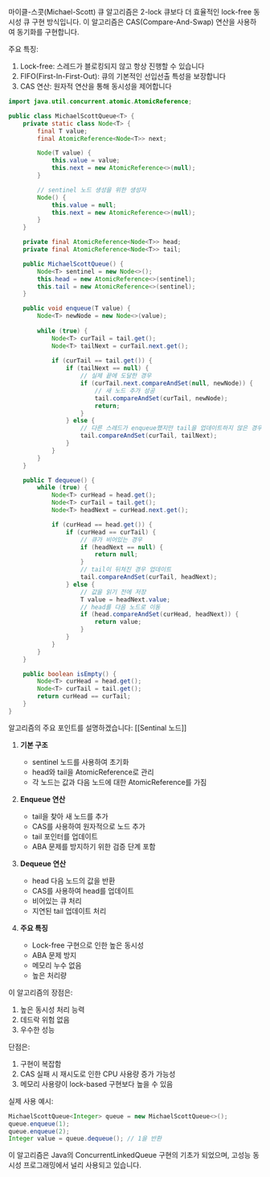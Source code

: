 마이클-스콧(Michael-Scott) 큐 알고리즘은 2-lock 큐보다 더 효율적인 lock-free 동시성 큐 구현 방식입니다. 이 알고리즘은 CAS(Compare-And-Swap) 연산을 사용하여 동기화를 구현합니다.

주요 특징:
1. Lock-free: 스레드가 블로킹되지 않고 항상 진행할 수 있습니다
2. FIFO(First-In-First-Out): 큐의 기본적인 선입선출 특성을 보장합니다
3. CAS 연산: 원자적 연산을 통해 동시성을 제어합니다

```java
import java.util.concurrent.atomic.AtomicReference;

public class MichaelScottQueue<T> {
    private static class Node<T> {
        final T value;
        final AtomicReference<Node<T>> next;

        Node(T value) {
            this.value = value;
            this.next = new AtomicReference<>(null);
        }

        // sentinel 노드 생성을 위한 생성자
        Node() {
            this.value = null;
            this.next = new AtomicReference<>(null);
        }
    }

    private final AtomicReference<Node<T>> head;
    private final AtomicReference<Node<T>> tail;

    public MichaelScottQueue() {
        Node<T> sentinel = new Node<>();
        this.head = new AtomicReference<>(sentinel);
        this.tail = new AtomicReference<>(sentinel);
    }

    public void enqueue(T value) {
        Node<T> newNode = new Node<>(value);
        
        while (true) {
            Node<T> curTail = tail.get();
            Node<T> tailNext = curTail.next.get();
            
            if (curTail == tail.get()) {
                if (tailNext == null) {
                    // 실제 끝에 도달한 경우
                    if (curTail.next.compareAndSet(null, newNode)) {
                        // 새 노드 추가 성공
                        tail.compareAndSet(curTail, newNode);
                        return;
                    }
                } else {
                    // 다른 스레드가 enqueue했지만 tail을 업데이트하지 않은 경우
                    tail.compareAndSet(curTail, tailNext);
                }
            }
        }
    }

    public T dequeue() {
        while (true) {
            Node<T> curHead = head.get();
            Node<T> curTail = tail.get();
            Node<T> headNext = curHead.next.get();

            if (curHead == head.get()) {
                if (curHead == curTail) {
                    // 큐가 비어있는 경우
                    if (headNext == null) {
                        return null;
                    }
                    // tail이 뒤쳐진 경우 업데이트
                    tail.compareAndSet(curTail, headNext);
                } else {
                    // 값을 읽기 전에 저장
                    T value = headNext.value;
                    // head를 다음 노드로 이동
                    if (head.compareAndSet(curHead, headNext)) {
                        return value;
                    }
                }
            }
        }
    }

    public boolean isEmpty() {
        Node<T> curHead = head.get();
        Node<T> curTail = tail.get();
        return curHead == curTail;
    }
}

```

알고리즘의 주요 포인트를 설명하겠습니다:
[[Sentinal 노드]]
1. **기본 구조**
   - sentinel 노드를 사용하여 초기화
   - head와 tail을 AtomicReference로 관리
   - 각 노드는 값과 다음 노드에 대한 AtomicReference를 가짐

2. **Enqueue 연산**
   - tail을 찾아 새 노드를 추가
   - CAS를 사용하여 원자적으로 노드 추가
   - tail 포인터를 업데이트
   - ABA 문제를 방지하기 위한 검증 단계 포함

3. **Dequeue 연산**
   - head 다음 노드의 값을 반환
   - CAS를 사용하여 head를 업데이트
   - 비어있는 큐 처리
   - 지연된 tail 업데이트 처리

4. **주요 특징**
   - Lock-free 구현으로 인한 높은 동시성
   - ABA 문제 방지
   - 메모리 누수 없음
   - 높은 처리량

이 알고리즘의 장점은:
1. 높은 동시성 처리 능력
2. 데드락 위험 없음
3. 우수한 성능

단점은:
1. 구현이 복잡함
2. CAS 실패 시 재시도로 인한 CPU 사용량 증가 가능성
3. 메모리 사용량이 lock-based 구현보다 높을 수 있음

실제 사용 예시:
```java
MichaelScottQueue<Integer> queue = new MichaelScottQueue<>();
queue.enqueue(1);
queue.enqueue(2);
Integer value = queue.dequeue(); // 1을 반환
```

이 알고리즘은 Java의 ConcurrentLinkedQueue 구현의 기초가 되었으며, 고성능 동시성 프로그래밍에서 널리 사용되고 있습니다.
